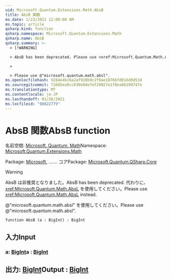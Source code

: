```yaml
---
uid: Microsoft.Quantum.Extensions.Math.AbsB
title: AbsB 関数
ms.date: 1/23/2021 12:00:00 AM
ms.topic: article
qsharp.kind: function
qsharp.namespace: Microsoft.Quantum.Extensions.Math
qsharp.name: AbsB
qsharp.summary: >-
  > [!WARNING]

  > AbsB has been deprecated. Please use <xref:Microsoft.Quantum.Math.AbsL> instead.

  >

  > Please use @"microsoft.quantum.math.absl".
ms.openlocfilehash: 9284e4bc6a2af920b9c2f0ae18766fd016d0d53d
ms.sourcegitcommit: 71605ea9cc630e84e7ef29027e1f0ea06299747e
ms.translationtype: MT
ms.contentlocale: ja-JP
ms.lasthandoff: 01/26/2021
ms.locfileid: "98822779"
---
```

# <a name="absb-function"></a><span data-ttu-id="70565-102">AbsB 関数</span><span class="sxs-lookup"><span data-stu-id="70565-102">AbsB function</span></span>

<span data-ttu-id="70565-103">名前空間: [Microsoft. Quantum. Math](xref:Microsoft.Quantum.Extensions.Math)</span><span class="sxs-lookup"><span data-stu-id="70565-103">Namespace: [Microsoft.Quantum.Extensions.Math](xref:Microsoft.Quantum.Extensions.Math)</span></span>

<span data-ttu-id="70565-104">Package: [Microsoft.](https://nuget.org/packages/Microsoft.Quantum.QSharp.Core) ....... コア</span><span class="sxs-lookup"><span data-stu-id="70565-104">Package: [Microsoft.Quantum.QSharp.Core](https://nuget.org/packages/Microsoft.Quantum.QSharp.Core)</span></span>


> [!WARNING]
> <span data-ttu-id="70565-105">AbsB は非推奨となりました。</span><span class="sxs-lookup"><span data-stu-id="70565-105">AbsB has been deprecated.</span></span> <span data-ttu-id="70565-106">代わりに、<xref:Microsoft.Quantum.Math.AbsL> を使用してください。</span><span class="sxs-lookup"><span data-stu-id="70565-106">Please use <xref:Microsoft.Quantum.Math.AbsL> instead.</span></span>
>
> <span data-ttu-id="70565-107">@"microsoft.quantum.math.absl" を使用してください。</span><span class="sxs-lookup"><span data-stu-id="70565-107">Please use @"microsoft.quantum.math.absl".</span></span>



```qsharp
function AbsB (a : BigInt) : BigInt
```


## <a name="input"></a><span data-ttu-id="70565-108">入力</span><span class="sxs-lookup"><span data-stu-id="70565-108">Input</span></span>

### <a name="a--bigint"></a><span data-ttu-id="70565-109">a: [BigInt](xref:microsoft.quantum.lang-ref.bigint)</span><span class="sxs-lookup"><span data-stu-id="70565-109">a : [BigInt](xref:microsoft.quantum.lang-ref.bigint)</span></span>





## <a name="output--bigint"></a><span data-ttu-id="70565-110">出力: [BigInt](xref:microsoft.quantum.lang-ref.bigint)</span><span class="sxs-lookup"><span data-stu-id="70565-110">Output : [BigInt](xref:microsoft.quantum.lang-ref.bigint)</span></span>


